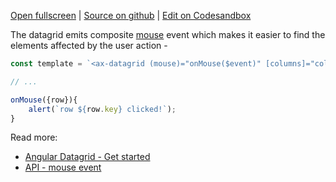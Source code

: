 
[Open fullscreen](/events/) | [Source on github](https://github.com/activewidgets/angular/tree/master/examples/events) | [Edit on Codesandbox](https://codesandbox.io/s/github/activewidgets/angular/tree/master/examples/events)

The datagrid emits composite [mouse](https://activewidgets.com/api/datagrid/mouse-event/) event 
which makes it easier to find the elements affected by the user action -

```js
const template = `<ax-datagrid (mouse)="onMouse($event)" [columns]="columns" [rows]="rows"></ax-datagrid>`;

// ...

onMouse({row}){
    alert(`row ${row.key} clicked!`);
}
```

Read more:

- [Angular Datagrid - Get started](https://activewidgets.com/guide/env/angular/#user-events)
- [API - mouse event](https://activewidgets.com/api/datagrid/mouse-event/)